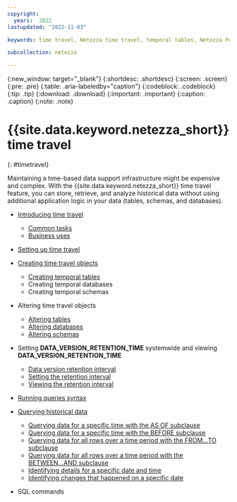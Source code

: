 ```yaml
---
copyright:
  years:  2022
lastupdated: "2022-11-03"

keywords: time travel, Netezza time travel, temporal tables, Netezza Performance Server time travel, retention interval, retention time interval, enabling time travel, disabling time travel

subcollection: netezza

---
```


{:new_window: target="_blank"}
{:shortdesc: .shortdesc}
{:screen: .screen}
{:pre: .pre}
{:table: .aria-labeledby="caption"}
{:codeblock: .codeblock}
{:tip: .tip}
{:download: .download}
{:important: .important}
{:caption: .caption}
{:note: .note}

# {{site.data.keyword.netezza_short}} time travel
{: #timetravel}

Maintaining a time-based data support infrastructure might be expensive and complex. With the {{site.data.keyword.netezza_short}} time travel feature, you can store, retrieve, and analyze historical data without using additional application logic in your data (tables, schemas, and databases).

- [Introducing time travel](/docs/netezza?topic=netezza-introducing_tt)
    - [Common tasks](/docs/netezza?topic=netezza-introducing_tt#commontasks_tt)
    - [Business uses](https://test.cloud.ibm.com/docs/netezza?topic=netezza-introducing_tt#uses_tt)

- [Setting up time travel](/docs/netezza?topic=netezza-enablingdisabling_tt)

- [Creating time travel objects](/docs/netezza?topic=netezza-temporaltables_tt)
    - [Creating temporal tables](/docs/netezza?topic=netezza-temporaltables_tt#creatingtemporaltables_tt)
    - Creating temporal databases
    - Creating temporal schemas

- Altering time travel objects
    - [Altering tables](/docs/netezza?topic=netezza-alteringobjects_tt#alterdb_tt)
    - [Altering databases](/docs/netezza?topic=netezza-alteringobjects_tt#alterdb_tt)
    - [Altering schemas](/docs/netezza?topic=netezza-alteringobjects_tt#alteringschemas_tt)

- Setting **DATA_VERSION_RETENTION_TIME** systemwide and viewing **DATA_VERSION_RETENTION_TIME**
    - [Data version retention interval](/docs/netezza?topic=netezza-dataretentioninterval_tt#dataretentionintervaldef_tt)
    - [Setting the retention interval](/docs/netezza?topic=netezza-dataretentioninterval_tt#settingretentioninterval_tt)
    - [Viewing the retention interval](/docs/netezza?topic=netezza-dataretentioninterval_tt#viewretentioninterval_tt)

- [Running queries syntax](/docs/netezza?topic=netezza-runningqueries_tt)

- [Querying historical data](/docs/netezza?topic=netezza-queryingdata_tt)
   - [Querying data for a specific time with the AS OF subclause](/docs/netezza?topic=netezza-queryingdata_tt#queryasof_tt)
   - [Querying data for a specific time with the BEFORE subclause](/docs/netezza?topic=netezza-queryingdata_tt#querybefore_tt)
   - [Querying data for all rows over a time period with the FROM...TO subclause](/docs/netezza?topic=netezza-queryingdata_tt#fromto_tt)
   - [Querying data for all rows over a time period with the BETWEEN...AND subclause](/docs/netezza?topic=netezza-queryingdata_tt#betweenand_tt)
   - [Identifying details for a specific date and time](/docs/netezza?topic=netezza-queryingdata_tt#detailsdatetime_tt)
   - [Identifying changes that happened on a specific date](/docs/netezza?topic=netezza-queryingdata_tt#changesdate_tt)

- SQL commands
